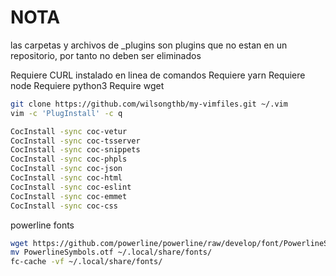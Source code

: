 # NOTA
las carpetas y archivos de _plugins son plugins que no estan en un repositorio, por tanto no deben ser eliminados

Requiere CURL instalado en linea de comandos
Requiere yarn
Requiere node
Requiere python3
Require wget

```bash
git clone https://github.com/wilsongthb/my-vimfiles.git ~/.vim
vim -c 'PlugInstall' -c q

CocInstall -sync coc-vetur
CocInstall -sync coc-tsserver
CocInstall -sync coc-snippets
CocInstall -sync coc-phpls
CocInstall -sync coc-json
CocInstall -sync coc-html
CocInstall -sync coc-eslint
CocInstall -sync coc-emmet
CocInstall -sync coc-css

```

powerline fonts
```bash
wget https://github.com/powerline/powerline/raw/develop/font/PowerlineSymbols.otf
mv PowerlineSymbols.otf ~/.local/share/fonts/
fc-cache -vf ~/.local/share/fonts/
```
